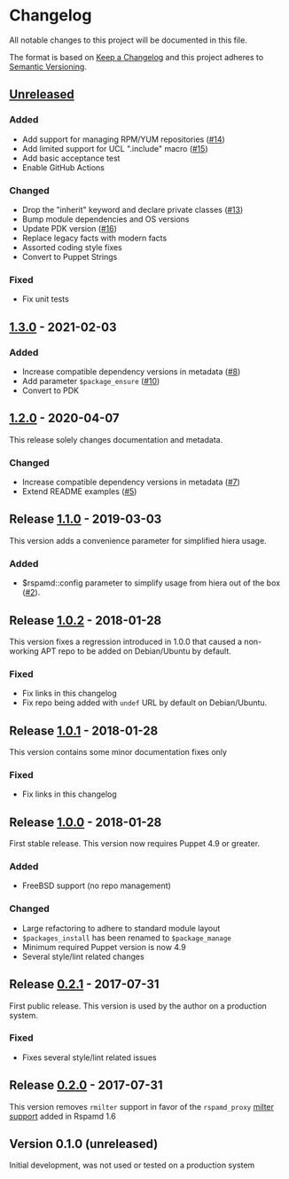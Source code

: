 # Changelog
All notable changes to this project will be documented in this file.

The format is based on [Keep a Changelog](http://keepachangelog.com/en/1.0.0/)
and this project adheres to [Semantic Versioning](http://semver.org/spec/v2.0.0.html).

## [Unreleased]

### Added
- Add support for managing RPM/YUM repositories ([#14])
- Add limited support for UCL ".include" macro ([#15])
- Add basic acceptance test
- Enable GitHub Actions

### Changed
- Drop the "inherit" keyword and declare private classes ([#13])
- Bump module dependencies and OS versions
- Update PDK version ([#16])
- Replace legacy facts with modern facts
- Assorted coding style fixes
- Convert to Puppet Strings

### Fixed
- Fix unit tests

## [1.3.0] - 2021-02-03
### Added
- Increase compatible dependency versions in metadata ([#8])
- Add parameter `$package_ensure` ([#10])
- Convert to PDK

## [1.2.0] - 2020-04-07
This release solely changes documentation and metadata.

### Changed
- Increase compatible dependency versions in metadata ([#7])
- Extend README examples ([#5])

## Release [1.1.0] - 2019-03-03
This version adds a convenience parameter for simplified hiera usage.

### Added
- $rspamd::config parameter to simplify usage from hiera out of the box ([#2]).

## Release [1.0.2] - 2018-01-28
This version fixes a regression introduced in 1.0.0 that caused a non-working
APT repo to be added on Debian/Ubuntu by default.

### Fixed
- Fix links in this changelog
- Fix repo being added with `undef` URL by default on Debian/Ubuntu.

## Release [1.0.1] - 2018-01-28
This version contains some minor documentation fixes only

### Fixed
- Fix links in this changelog

## Release [1.0.0] - 2018-01-28
First stable release. This version now requires Puppet 4.9 or greater.

### Added
- FreeBSD support (no repo management)

### Changed
- Large refactoring to adhere to standard module layout
- `$packages_install` has been renamed to `$package_manage`
- Minimum required Puppet version is now 4.9
- Several style/lint related changes

## Release [0.2.1] - 2017-07-31
First public release. This version is used by the author on a production system.

### Fixed
- Fixes several style/lint related issues

## Release [0.2.0] - 2017-07-31
This version removes `rmilter` support in favor of the `rspamd_proxy` [milter support](https://rspamd.com/doc/workers/rspamd_proxy.html) added in Rspamd 1.6

## Version 0.1.0 (unreleased)
Initial development, was not used or tested on a production system

[Unreleased]: https://github.com/markt-de/puppet-rspamd/compare/v1.3.0...HEAD
[1.3.0]: https://github.com/markt-de/puppet-rspamd/compare/v1.2.0...v1.3.0
[1.2.0]: https://github.com/markt-de/puppet-rspamd/compare/v1.1.0...v1.2.0
[1.1.0]: https://github.com/markt-de/puppet-rspamd/compare/v1.0.2...v1.1.0
[1.0.2]: https://github.com/markt-de/puppet-rspamd/compare/v1.0.1...v1.0.2
[1.0.1]: https://github.com/markt-de/puppet-rspamd/compare/v1.0.0...v1.0.1
[1.0.0]: https://github.com/markt-de/puppet-rspamd/compare/v0.2.1...v1.0.0
[0.2.1]: https://github.com/markt-de/puppet-rspamd/compare/v0.2.0...v0.2.1
[0.2.0]: https://github.com/markt-de/puppet-rspamd/compare/1980687...v0.2.0
[#16]: https://github.com/markt-de/puppet-rspamd/pull/16
[#15]: https://github.com/markt-de/puppet-rspamd/pull/15
[#14]: https://github.com/markt-de/puppet-rspamd/pull/14
[#13]: https://github.com/markt-de/puppet-rspamd/pull/13
[#10]: https://github.com/markt-de/puppet-rspamd/pull/10
[#8]: https://github.com/markt-de/puppet-rspamd/pull/8
[#7]: https://github.com/markt-de/puppet-rspamd/pull/7
[#5]: https://github.com/markt-de/puppet-rspamd/issues/5
[#2]: https://github.com/markt-de/puppet-rspamd/pull/2
